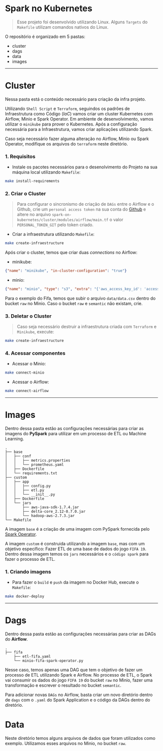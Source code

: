 # Spark no Kubernetes
>  Esse projeto foi desenvolvido utilizando Linux. Alguns `Targets` do `Makefile` utilizam comandos nativos do Linux.

O repositório é organizado em 5 pastas:
- cluster
- dags
- data
- images

---
# Cluster

Nessa pasta está o conteúdo necessário para criação da infra projeto.

Utilizando `Shell Script` e `Terraform`, seguindos os padrões de Infraestrutura como Código (*IaC*) vamos criar um cluster Kubernetes com Airflow, Minio e Spark Operator. Em ambiente de desenvolvimento, vamos utilizar o `minikube` para prover o Kubernetes. Após a configuração necessária para a Infraestrutura, vamos criar aplicações utilizando Spark.

Caso seja necessário fazer alguma alteração no Airflow, Minio ou Spark Operator, modifique os arquivos do `terraform` neste diretório.

### 1. Requisitos
- Instale os pacotes necessários para o desenolvimento do Projeto na sua máquina local utilizando `Makefile`:
```bash
make install-requirements
```

### 2. Criar o Cluster

> Para configurar o sincronismo de criação de `DAGs` entre o Airflow e o Github, crie um `personal access token` na sua conta do [Github](https://docs.github.com/en/github/authenticating-to-github/creating-a-personal-access-token) e altere no arquivo `spark-on-kubernetes/cluster/modules/airflow/main.tf` o valor `PERSONAL_TOKEN_GIT` pelo token criado.

- Criar a infraestrutura utilizando `Makefile`:
```bash
make create-infraestructure
```

Após criar o cluster, temos que criar duas *connections* no Airflow:
- minikube:
```json
{"name": "minikube", "in-cluster-configuration": "true"}
```
- minio:
```json
{"name": "minio", "type": "s3", "extra": "{'aws_access_key_id': 'accessKey', 'aws_secret_access_key': 'secretKey', 'host': 'http://minio.minio.svc.Cluster.Local:9000'}"}
```

Para o exemplo do Fifa, temos que subir o arquivo `data/data.csv` dentro do bucket `raw` no Minio. Caso o bucket `raw` e `semantic` não existam, crie.


### 3. Deletar o Cluster
> Caso seja necessário destruir a infraestrutura criada com `Terraform` e `Minikube`, execute:
```bash
make create-infraestructure
```

### 4. Acessar componentes 
- Acessar o Minio:
```bash
make connect-minio
```

- Acessar o Airflow:
```bash
make connect-airflow
```

---
# Images


Dentro dessa pasta estão as configurações necessárias para criar as imagens do **PySpark** para utilizar em um processo de ETL ou Machine Learning.

```
.
├── base
│   ├── conf
│   │   ├── metrics.properties
│   │   └── prometheus.yaml
│   ├── Dockerfile
│   └── requirements.txt
├── custom
│   ├── app
│   │   ├── config.py
│   │   ├── etl.py
│   │   └── __init__.py
│   ├── Dockerfile
│   └── jars
│       ├── aws-java-sdk-1.7.4.jar
│       ├── delta-core_2.12-0.7.0.jar
│       └── hadoop-aws-2.7.3.jar
└── Makefile
```

A imagem `base` é a criação de uma imagem com PySpark fornecida pelo [Spark Operator](https://github.com/GoogleCloudPlatform/spark-on-k8s-operator/tree/master/spark-docker). 

A imagem `custom` é construida utilizando a imagem `base`, mas com um objetivo específico: Fazer ETL de uma base de dados do jogo `FIFA 19`. Dentro dessa imagem temos os `jars` necessários e o `código spark` para fazer o processo de ETL.

### 1. Criando imagens
- Para fazer o `build` e `push` da imagem no Docker Hub, execute o `Makefile`:
```bash
make docker-deploy
```

---
# Dags

Dentro dessa pasta estão as configurações necessárias para criar as DAGs do **Airflow**.
```
.
├── fifa
    ├── etl-fifa.yaml
    └── minio-fifa-spark-operator.py
```
Nesse caso, temos apenas uma DAG que tem o objetivo de fazer um processo de ETL utilizando Spark e Airflow. No processo de ETL, o Spark vai consumir os dados do jogo `FIFA 19` do bucket `raw` no Minio, fazer uma transformação e escrever o resultado no bucket `semantic`.

Para adicionar novas `DAGs` no Airflow, basta criar um novo diretório dentro de `dags` com o `.yaml` do Spark Application e o código da DAGs dentro do diretório.

# Data
Neste diretório temos alguns arquivos de dados que foram utilizados como exemplo. Utilizamos esses arquivos no Minio, no bucket `raw`.

<!-- 
## Documentação

- Airflow
1. https://towardsdatascience.com/setting-up-data-pipelines-using-apache-airflow-on-kubernetes-4506baea3ce0

- Terraform
1. https://github.com/antonbabenko/terraform-best-practices
 -->